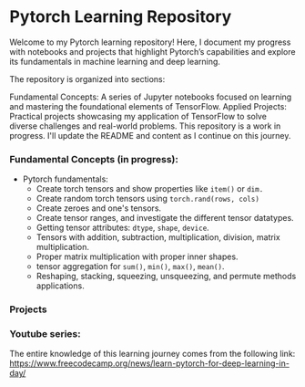 # Pytorch Learning Repository

Welcome to my Pytorch learning repository! Here, I document my progress with notebooks and projects that highlight Pytorch’s capabilities and explore its fundamentals in machine learning and deep learning.

The repository is organized into sections:

Fundamental Concepts: A series of Jupyter notebooks focused on learning and mastering the foundational elements of TensorFlow. Applied Projects: Practical projects showcasing my application of TensorFlow to solve diverse challenges and real-world problems. This repository is a work in progress. I'll update the README and content as I continue on this journey.

### Fundamental Concepts (in progress): 
- Pytorch fundamentals:
  * Create torch tensors and show properties like `item()` or `dim.`
  * Create random torch tensors using `torch.rand(rows, cols)`
  * Create zeroes and one's tensors.
  * Create tensor ranges, and investigate the different tensor datatypes.
  * Getting tensor attributes: `dtype`, `shape`, `device`.
  * Tensors with addition, subtraction, multiplication, division, matrix multiplication.
  * Proper matrix multiplication with proper inner shapes.
  * tensor aggregation for `sum()`, `min()`, `max()`, `mean()`.
  * Reshaping, stacking, squeezing, unsqueezing, and permute methods applications.
### Projects

### Youtube series:
The entire knowledge of this learning journey comes from the following link: https://www.freecodecamp.org/news/learn-pytorch-for-deep-learning-in-day/
